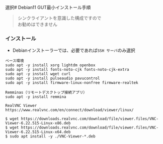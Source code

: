 選択# Debian11 GUT最小インストール手順

> シンクライアントを意識した構成ですので  
> お勧めはできません

### インストール

- Debianインストーラーでは、必要であれば`SSH サーバ`のみ選択

```
ベース環境
sudo apt -y install xorg lightdm openbox
sudo apt -y install fonts-noto-cjk fonts-noto-cjk-extra
sudo apt -y install wget curl
sudo apt -y install pulseaudio pavucontrol
sudo apt -y install firmware-linux-nonfree firmware-realtek

Remminas（リモートデスクトップ接続アプリ）
sudo apt -y install remmina

RealVNC Viewer 
https://www.realvnc.com/en/connect/download/viewer/linux/

$ wget https://downloads.realvnc.com/download/file/viewer.files/VNC-Viewer-6.22.515-Linux-x86.deb
$ wget https://downloads.realvnc.com/download/file/viewer.files/VNC-Viewer-6.22.515-Linux-x64.deb
$ sudo apt install -y ./VNC-Viewer-*.deb
```